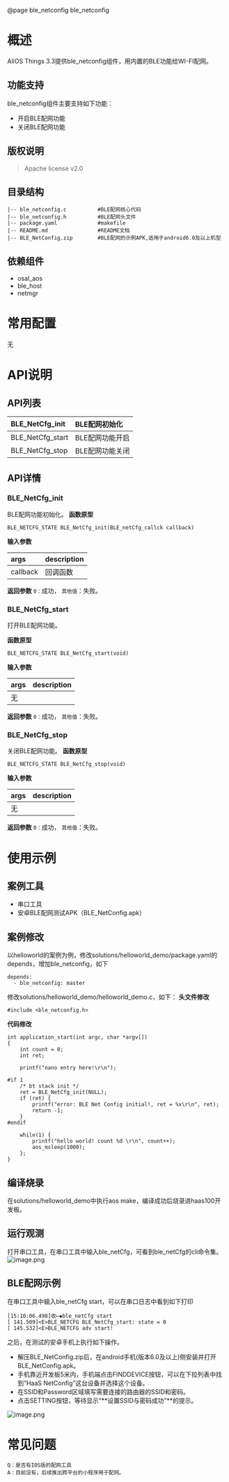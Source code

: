 @page ble_netconfig ble_netconfig


# 概述
AliOS Things 3.3提供ble_netconfig组件，用内置的BLE功能给WI-FI配网。


## 功能支持
ble_netconfig组件主要支持如下功能：

- 开启BLE配网功能
- 关闭BLE配网功能


## 版权说明
> Apache license v2.0


## 目录结构


```
|-- ble_netconfig.c          #BLE配网核心代码
|-- ble_netconfig.h          #BLE配网头文件
|-- package.yaml             #makefile
|-- README.md                #README文档
|-- BLE_NetConfig.zip        #BLE配网的示例APK,适用于android6.0及以上机型
```



## 依赖组件

- osal_aos
- ble_host
- netmgr



# 常用配置
无


# API说明
## API列表
|  BLE_NetCfg_init | BLE配网初始化 |
| :--- | :--- |
|  BLE_NetCfg_start | BLE配网功能开启 |
| BLE_NetCfg_stop | BLE配网功能关闭 |



## API详情
### BLE_NetCfg_init
BLE配网功能初始化。
**函数原型**


```
BLE_NETCFG_STATE BLE_NetCfg_init(BLE_netCfg_callck callback)
```
**输入参数**

| args | description |
| :--- | :--- |
| callback | 回调函数 |

**返回参数**
`0：`成功， `其他值`：失败。


### BLE_NetCfg_start
打开BLE配网功能。

**函数原型**


```
BLE_NETCFG_STATE BLE_NetCfg_start(void)
```
**输入参数**

| args | description |
| :--- | :--- |
| 无 |  |

**返回参数**
`0：`成功， `其他值`：失败。


### BLE_NetCfg_stop
关闭BLE配网功能。
**函数原型**


```
BLE_NETCFG_STATE BLE_NetCfg_stop(void)
```
**输入参数**

| args | description |
| :--- | :--- |
| 无 |  |

**返回参数**
`0：`成功， `其他值`：失败。

# 使用示例
## 案例工具

- 串口工具
- 安卓BLE配网测试APK（BLE_NetConfig.apk）



## 案例修改
以helloworld的案例为例，修改solutions/helloworld_demo/package.yaml的depends，增加ble_netconfig，如下
```
depends:
  - ble_netconfig: master
```
修改solutions/helloworld_demo/helloworld_demo.c，如下：
**头文件修改**
```
#include <ble_netconfig.h>
```
**代码修改**
```
int application_start(int argc, char *argv[])
{
    int count = 0;
    int ret;

    printf("nano entry here!\r\n");

#if 1
    /* bt stack init */
    ret = BLE_NetCfg_init(NULL);
    if (ret) {
        printf("error: BLE Net Config initial!, ret = %x\r\n", ret);
        return -1;
    }
#endif

    while(1) {
        printf("hello world! count %d \r\n", count++);
        aos_msleep(1000);
    };
}
```


## 编译烧录
在solutions/helloworld_demo中执行aos make，编译成功后烧录进haas100开发板。


## 运行观测
打开串口工具，在串口工具中输入ble_netCfg，可看到ble_netCfg的cli命令集。
![image.png](https://img.alicdn.com/imgextra/i4/O1CN01R0MwTj1cIJOanG8Sq_!!6000000003577-2-tps-832-98.png#align=left&display=inline&height=49&margin=%5Bobject%20Object%5D&name=image.png&originHeight=98&originWidth=832&size=25099&status=done&style=none&width=416)
## BLE配网示例
在串口工具中输入ble_netCfg start，可以在串口日志中看到如下打印
```
[15:10:06.498]收←◆ble_netCfg start
[ 141.509]<E>BLE_NETCFG BLE_NetCfg_start: state = 0
[ 145.532]<E>BLE_NETCFG adv start!
```
之后，在测试的安卓手机上执行如下操作。

- 解压BLE_NetConfig.zip后，在android手机(版本6.0及以上)侧安装并打开BLE_NetConfig.apk。
- 手机靠近开发板5米内，手机端点击FINDDEVICE按钮，可以在下拉列表中找到“HaaS NetConfig”这台设备并选择这个设备。
- 在SSID和Password区域填写需要连接的路由器的SSID和密码。
- 点击SETTING按钮，等待显示“**设置SSID与密码成功”**的提示。

![image.png](https://img.alicdn.com/imgextra/i2/O1CN01ea2Bma1VtgP4ELRs6_!!6000000002711-2-tps-664-858.png#align=left&display=inline&height=429&margin=%5Bobject%20Object%5D&name=image.png&originHeight=858&originWidth=664&size=104536&status=done&style=none&width=332)


# 常见问题
```
Q：是否有IOS版的配网工具
A：目前没有，后续推出跨平台的小程序用于配网。
```
